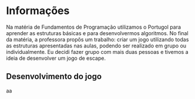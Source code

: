 # Informações
<p>Na matéria de Fundamentos de Programação utilizamos o Portugol para aprender as estruturas básicas e para desenvolvermos algoritmos. No final da matéria, a professora propôs um trabalho: criar um jogo utilizando todas as estruturas apresentadas nas aulas, podendo ser realizado em grupo ou individualmente. Eu decidi fazer grupo com mais duas pessoas e tivemos a ideia de desenvolver um jogo de escape.<P>

## Desenvolvimento do jogo
<p>aa<p>

